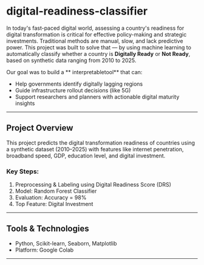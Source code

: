 # digital-readiness-classifier
In today's fast-paced digital world, assessing a country's readiness for digital transformation is critical for effective policy-making and strategic investments. Traditional methods are manual, slow, and lack predictive power. This project was built to solve that — by using machine learning to automatically classify whether a country is **Digitally Ready** or **Not Ready**, based on synthetic data ranging from 2010 to 2025.

Our goal was to build a ** interpretabletool** that can:
- Help governments identify digitally lagging regions
- Guide infrastructure rollout decisions (like 5G)
- Support researchers and planners with actionable digital maturity insights

---

## Project Overview

This project predicts the digital transformation readiness of countries using a synthetic dataset (2010–2025) with features like internet penetration, broadband speed, GDP, education level, and digital investment.

### Key Steps:
1. Preprocessing & Labeling using Digital Readiness Score (DRS)
2. Model: Random Forest Classifier
3. Evaluation: Accuracy = 98%
4. Top Feature: Digital Investment 


---

## Tools & Technologies
- Python, Scikit-learn, Seaborn, Matplotlib
- Platform: Google Colab

---

